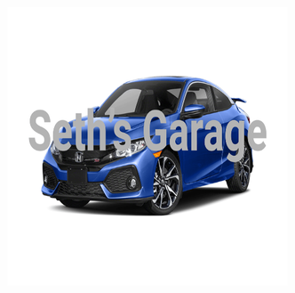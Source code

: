 <p align="center">
<img height="500" src="https://raw.githubusercontent.com/sethayotte/Portfolio_V2/main/src/assets/Projects_Hero-09.png">
</p>

